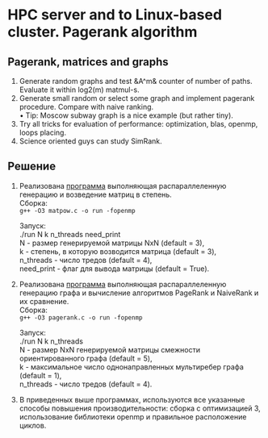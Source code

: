 # HPC server and to Linux-based cluster. Pagerank algorithm  

## Pagerank, matrices and graphs

1. Generate random graphs and test &A^m& counter of number of paths. Evaluate it within log2(m) matmul-s.  
2. Generate small random or select some graph and implement pagerank procedure. Compare with naive ranking.  
• Tip: Moscow subway graph is a nice example (but rather tiny).  
3. Try all tricks for evaluation of performance: optimization,
blas, openmp, loops placing.  
4. Science oriented guys can study SimRank.  

## Решение

1. Реализована [программа](matpow.c) выполняющая распараллеленную генерацию и возведение матриц в степень.  
    Сборка:  
    `g++ -O3 matpow.c -o run -fopenmp`  

    Запуск:  
    ./run N k n_threads need_print  
    N - размер генерируемой матрицы NxN (default = 3),  
    k - степень, в которую возводится матрица (default = 3),  
    n_threads - число тредов (default = 4),  
    need_print - флаг для вывода матрицы (default = True).  

2. Реализована [программа](pagerank.c) выполняющая распараллеленную генерацию графа и вычисление алгоритмов PageRank и NaiveRank и их сравнение.  
    Сборка:  
    `g++ -O3 pagerank.c -o run -fopenmp`  

    Запуск:  
    ./run N k n_threads  
    N - размер NxN генерируемой матрицы смежности ориентированного графа (default = 5),  
    k - максимальное число однонаправленных мультиребер графа (default = 1),  
    n_threads - число тредов (default = 4).  

3. В приведенных выше программах, используются все указанные способы повышения производительности: сборка с оптимизацией 3, использование библиотеки openmp и правильное расположение циклов.  
